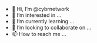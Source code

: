 - 👋 Hi, I’m @cybrnetwork
- 👀 I’m interested in ...
- 🌱 I’m currently learning ...
- 💞️ I’m looking to collaborate on ...
- 📫 How to reach me ...

<!---
cybrnetwork/cybrnetwork is a ✨ special ✨ repository because its `README.md` (this file) appears on your GitHub profile.
You can click the Preview link to take a look at your changes.
--->
